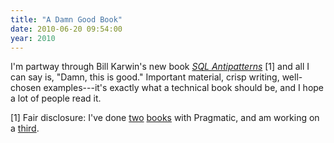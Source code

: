 ```yaml
---
title: "A Damn Good Book"
date: 2010-06-20 09:54:00
year: 2010
---
```

I'm partway through Bill Karwin's new book <a href="http://www.pragprog.com/titles/bksqla/sql-antipatterns"><em>SQL Antipatterns</em></a> [1] and all I can say is, "Damn, this is good." Important material, crisp writing, well-chosen examples---it's exactly what a technical book should be, and I hope a lot of people read it.

[1] Fair disclosure: I've done <a href="http://www.pragprog.com/titles/gwd/data-crunching">two</a> <a href="http://www.pragprog.com/titles/gwpy/practical-programming">books</a> with Pragmatic, and am working on a <a href="http://pyre.third-bit.com/blog/archives/category/aosa">third</a>.
